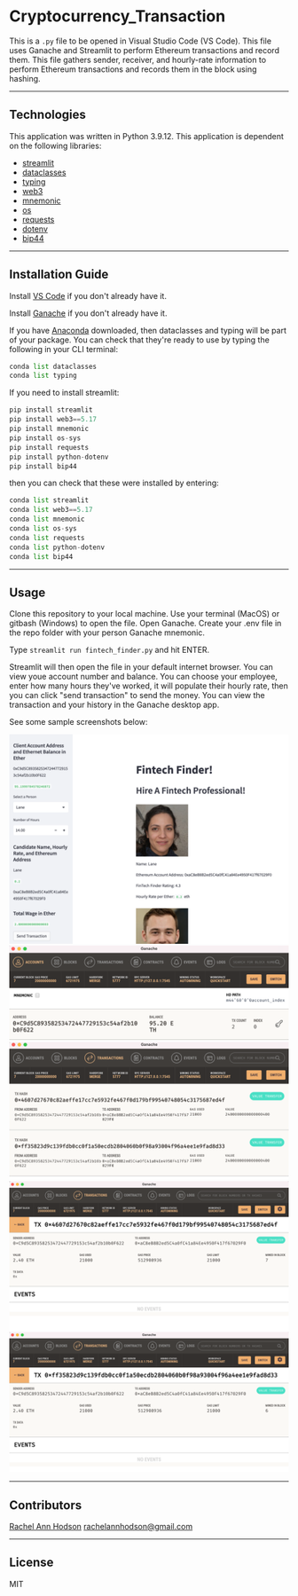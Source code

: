 # Cryptocurrency_Transaction

This is a `.py` file to be opened in Visual Studio Code (VS Code). This file uses Ganache and Streamlit to perform Ethereum transactions and record them. This file gathers sender, receiver, and hourly-rate information to perform Ethereum transactions and records them in the block using hashing.

---

## Technologies

This application was written in Python 3.9.12. This application is dependent on the following libraries:

* [streamlit](https://streamlit.io/)
* [dataclasses](https://docs.python.org/3/library/dataclasses.html)
* [typing](https://docs.python.org/3/library/typing.html)
* [web3](https://web3py.readthedocs.io/en/v5/)
* [mnemonic](https://pypi.org/project/mnemonic/)
* [os](https://docs.python.org/3/library/os.html)
* [requests](https://pypi.org/project/requests/)
* [dotenv](https://pypi.org/project/python-dotenv/)
* [bip44](https://pypi.org/project/bip44/)

---

## Installation Guide

Install [VS Code](https://code.visualstudio.com/) if you don't already have it.

Install [Ganache](https://trufflesuite.com/ganache/) if you don't already have it.

If you have [Anaconda](https://www.anaconda.com/products/distribution) downloaded, then dataclasses and typing will be part of your package. You can check that they're ready to use by typing the following in your CLI terminal:

```python
conda list dataclasses
conda list typing
```

If you need to install streamlit:

```python
pip install streamlit
pip install web3==5.17
pip install mnemonic
pip install os-sys
pip install requests
pip install python-dotenv
pip install bip44
```

then you can check that these were installed by entering:

```python
conda list streamlit
conda list web3==5.17
conda list mnemonic
conda list os-sys
conda list requests
conda list python-dotenv
conda list bip44
```

---

## Usage

Clone this repository to your local machine. Use your terminal (MacOS) or gitbash (Windows) to open the file. Open Ganache. Create your .env file in the repo folder with your person Ganache mnemonic.

Type `streamlit run fintech_finder.py` and hit ENTER.

Streamlit will then open the file in your default internet browser. You can view youe account number and balance. You can choose your employee, enter how many hours they've worked, it will populate their hourly rate, then you can click "send transaction" to send the money. You can view the transaction and your history in the Ganache desktop app.

See some sample screenshots below:

![Streamlit sample](Images/Streamlit_1.png)
![Ganahce account balance](Images/Ganache_Account_Balance.png)
![Ganache transaction history](Images/Ganache_Transaction_history.png)
![Ganache transaction 1 details](Images/Ganache_Transaction_1_Details.png)
![Ganache transaction 2 details](Images/Ganache_Transaction_2_Details.png)

---

## Contributors

[Rachel Ann Hodson](https://www.linkedin.com/in/rachelannhodson/)
rachelannhodson@gmail.com

---

## License

MIT